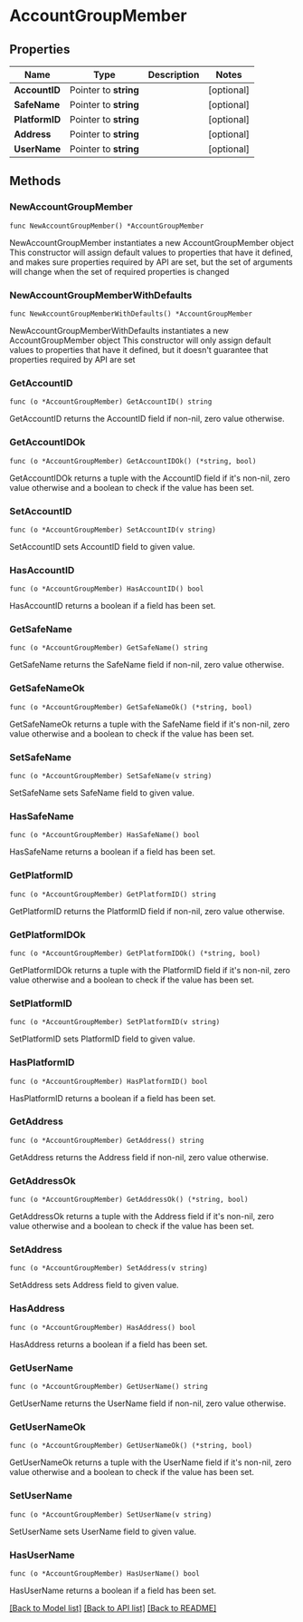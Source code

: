 # AccountGroupMember

## Properties

Name | Type | Description | Notes
------------ | ------------- | ------------- | -------------
**AccountID** | Pointer to **string** |  | [optional] 
**SafeName** | Pointer to **string** |  | [optional] 
**PlatformID** | Pointer to **string** |  | [optional] 
**Address** | Pointer to **string** |  | [optional] 
**UserName** | Pointer to **string** |  | [optional] 

## Methods

### NewAccountGroupMember

`func NewAccountGroupMember() *AccountGroupMember`

NewAccountGroupMember instantiates a new AccountGroupMember object
This constructor will assign default values to properties that have it defined,
and makes sure properties required by API are set, but the set of arguments
will change when the set of required properties is changed

### NewAccountGroupMemberWithDefaults

`func NewAccountGroupMemberWithDefaults() *AccountGroupMember`

NewAccountGroupMemberWithDefaults instantiates a new AccountGroupMember object
This constructor will only assign default values to properties that have it defined,
but it doesn't guarantee that properties required by API are set

### GetAccountID

`func (o *AccountGroupMember) GetAccountID() string`

GetAccountID returns the AccountID field if non-nil, zero value otherwise.

### GetAccountIDOk

`func (o *AccountGroupMember) GetAccountIDOk() (*string, bool)`

GetAccountIDOk returns a tuple with the AccountID field if it's non-nil, zero value otherwise
and a boolean to check if the value has been set.

### SetAccountID

`func (o *AccountGroupMember) SetAccountID(v string)`

SetAccountID sets AccountID field to given value.

### HasAccountID

`func (o *AccountGroupMember) HasAccountID() bool`

HasAccountID returns a boolean if a field has been set.

### GetSafeName

`func (o *AccountGroupMember) GetSafeName() string`

GetSafeName returns the SafeName field if non-nil, zero value otherwise.

### GetSafeNameOk

`func (o *AccountGroupMember) GetSafeNameOk() (*string, bool)`

GetSafeNameOk returns a tuple with the SafeName field if it's non-nil, zero value otherwise
and a boolean to check if the value has been set.

### SetSafeName

`func (o *AccountGroupMember) SetSafeName(v string)`

SetSafeName sets SafeName field to given value.

### HasSafeName

`func (o *AccountGroupMember) HasSafeName() bool`

HasSafeName returns a boolean if a field has been set.

### GetPlatformID

`func (o *AccountGroupMember) GetPlatformID() string`

GetPlatformID returns the PlatformID field if non-nil, zero value otherwise.

### GetPlatformIDOk

`func (o *AccountGroupMember) GetPlatformIDOk() (*string, bool)`

GetPlatformIDOk returns a tuple with the PlatformID field if it's non-nil, zero value otherwise
and a boolean to check if the value has been set.

### SetPlatformID

`func (o *AccountGroupMember) SetPlatformID(v string)`

SetPlatformID sets PlatformID field to given value.

### HasPlatformID

`func (o *AccountGroupMember) HasPlatformID() bool`

HasPlatformID returns a boolean if a field has been set.

### GetAddress

`func (o *AccountGroupMember) GetAddress() string`

GetAddress returns the Address field if non-nil, zero value otherwise.

### GetAddressOk

`func (o *AccountGroupMember) GetAddressOk() (*string, bool)`

GetAddressOk returns a tuple with the Address field if it's non-nil, zero value otherwise
and a boolean to check if the value has been set.

### SetAddress

`func (o *AccountGroupMember) SetAddress(v string)`

SetAddress sets Address field to given value.

### HasAddress

`func (o *AccountGroupMember) HasAddress() bool`

HasAddress returns a boolean if a field has been set.

### GetUserName

`func (o *AccountGroupMember) GetUserName() string`

GetUserName returns the UserName field if non-nil, zero value otherwise.

### GetUserNameOk

`func (o *AccountGroupMember) GetUserNameOk() (*string, bool)`

GetUserNameOk returns a tuple with the UserName field if it's non-nil, zero value otherwise
and a boolean to check if the value has been set.

### SetUserName

`func (o *AccountGroupMember) SetUserName(v string)`

SetUserName sets UserName field to given value.

### HasUserName

`func (o *AccountGroupMember) HasUserName() bool`

HasUserName returns a boolean if a field has been set.


[[Back to Model list]](../README.md#documentation-for-models) [[Back to API list]](../README.md#documentation-for-api-endpoints) [[Back to README]](../README.md)


